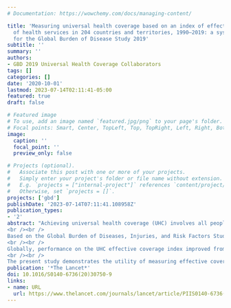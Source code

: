 ```yaml
---
# Documentation: https://wowchemy.com/docs/managing-content/

title: 'Measuring universal health coverage based on an index of effective coverage
  of health services in 204 countries and territories, 1990–2019: a systematic analysis
  for the Global Burden of Disease Study 2019'
subtitle: ''
summary: ''
authors:
- GBD 2019 Universal Health Coverage Collaborators 
tags: []
categories: []
date: '2020-10-01'
lastmod: 2023-07-14T02:11:41-05:00
featured: true
draft: false

# Featured image
# To use, add an image named `featured.jpg/png` to your page's folder.
# Focal points: Smart, Center, TopLeft, Top, TopRight, Left, Right, BottomLeft, Bottom, BottomRight.
image:
  caption: ''
  focal_point: ''
  preview_only: false

# Projects (optional).
#   Associate this post with one or more of your projects.
#   Simply enter your project's folder or file name without extension.
#   E.g. `projects = ["internal-project"]` references `content/project/deep-learning/index.md`.
#   Otherwise, set `projects = []`.
projects: ['gbd']
publishDate: '2023-07-14T07:11:41.108958Z'
publication_types:
- '2'
abstract: "Achieving universal health coverage (UHC) involves all people receiving the health services they need, of high quality, without experiencing financial hardship. Making progress towards UHC is a policy priority for both countries and global institutions, as highlighted by the agenda of the UN Sustainable Development Goals (SDGs) and WHO's Thirteenth General Programme of Work (GPW13). Measuring effective coverage at the health-system level is important for understanding whether health services are aligned with countries' health profiles and are of sufficient quality to produce health gains for populations of all ages.
<br /><br />
Based on the Global Burden of Diseases, Injuries, and Risk Factors Study (GBD) 2019, we assessed UHC effective coverage for 204 countries and territories from 1990 to 2019. Drawing from a measurement framework developed through WHO's GPW13 consultation, we mapped 23 effective coverage indicators to a matrix representing health service types (eg, promotion, prevention, and treatment) and five population-age groups spanning from reproductive and newborn to older adults (≥65 years). Effective coverage indicators were based on intervention coverage or outcome-based measures such as mortality-to-incidence ratios to approximate access to quality care; outcome-based measures were transformed to values on a scale of 0–100 based on the 2·5th and 97·5th percentile of location-year values. We constructed the UHC effective coverage index by weighting each effective coverage indicator relative to its associated potential health gains, as measured by disability-adjusted life-years for each location-year and population-age group. For three tests of validity (content, known-groups, and convergent), UHC effective coverage index performance was generally better than that of other UHC service coverage indices from WHO (ie, the current metric for SDG indicator 3.8.1 on UHC service coverage), the World Bank, and GBD 2017. We quantified frontiers of UHC effective coverage performance on the basis of pooled health spending per capita, representing UHC effective coverage index levels achieved in 2019 relative to country-level government health spending, prepaid private expenditures, and development assistance for health. To assess current trajectories towards the GPW13 UHC billion target—1 billion more people benefiting from UHC by 2023—we estimated additional population equivalents with UHC effective coverage from 2018 to 2023.
<br /><br />
Globally, performance on the UHC effective coverage index improved from 45·8 (95% uncertainty interval 44·2–47·5) in 1990 to 60·3 (58·7–61·9) in 2019, yet country-level UHC effective coverage in 2019 still spanned from 95 or higher in Japan and Iceland to lower than 25 in Somalia and the Central African Republic. Since 2010, sub-Saharan Africa showed accelerated gains on the UHC effective coverage index (at an average increase of 2·6% [1·9–3·3] per year up to 2019); by contrast, most other GBD super-regions had slowed rates of progress in 2010–2019 relative to 1990–2010. Many countries showed lagging performance on effective coverage indicators for non-communicable diseases relative to those for communicable diseases and maternal and child health, despite non-communicable diseases accounting for a greater proportion of potential health gains in 2019, suggesting that many health systems are not keeping pace with the rising non-communicable disease burden and associated population health needs. In 2019, the UHC effective coverage index was associated with pooled health spending per capita (r=0·79), although countries across the development spectrum had much lower UHC effective coverage than is potentially achievable relative to their health spending. Under maximum efficiency of translating health spending into UHC effective coverage performance, countries would need to reach $1398 pooled health spending per capita (US$ adjusted for purchasing power parity) in order to achieve 80 on the UHC effective coverage index. From 2018 to 2023, an estimated 388·9 million (358·6–421·3) more population equivalents would have UHC effective coverage, falling well short of the GPW13 target of 1 billion more people benefiting from UHC during this time. Current projections point to an estimated 3·1 billion (3·0–3·2) population equivalents still lacking UHC effective coverage in 2023, with nearly a third (968·1 million [903·5–1040·3]) residing in south Asia.
<br /><br />
The present study demonstrates the utility of measuring effective coverage and its role in supporting improved health outcomes for all people—the ultimate goal of UHC and its achievement. Global ambitions to accelerate progress on UHC service coverage are increasingly unlikely unless concerted action on non-communicable diseases occurs and countries can better translate health spending into improved performance. Focusing on effective coverage and accounting for the world's evolving health needs lays the groundwork for better understanding how close—or how far—all populations are in benefiting from UHC."
publication: '*The Lancet*'
doi: 10.1016/S0140-6736(20)30750-9
links:
- name: URL
  url: https://www.thelancet.com/journals/lancet/article/PIIS0140-6736(20)30750-9/fulltext
---
```

